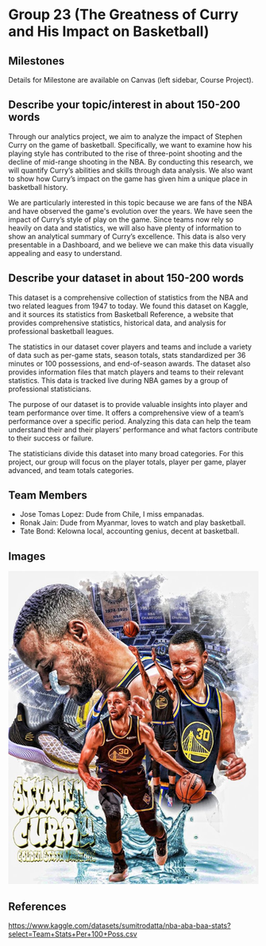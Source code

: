 # Group 23 (The Greatness of Curry and His Impact on Basketball)
## Milestones

Details for Milestone are available on Canvas (left sidebar, Course Project).

## Describe your topic/interest in about 150-200 words

Through our analytics project, we aim to analyze the impact of Stephen Curry on the game of basketball. Specifically, we want to examine how his playing style has contributed to the rise of three-point shooting and the decline of mid-range shooting in the NBA. By conducting this research, we will quantify Curry’s abilities and skills through data analysis. We also want to show how Curry’s impact on the game has given him a unique place in basketball history.

We are particularly interested in this topic because we are fans of the NBA and have observed the game's evolution over the years. We have seen the impact of Curry’s style of play on the game. Since teams now rely so heavily on data and statistics, we will also have plenty of information to show an analytical summary of Curry’s excellence. This data is also very presentable in a Dashboard, and we believe we can make this data visually appealing and easy to understand.


## Describe your dataset in about 150-200 words
This dataset is a comprehensive collection of statistics from the NBA and two related leagues from 1947 to today. We found this dataset on Kaggle, and it sources its statistics from Basketball Reference, a website that provides comprehensive statistics, historical data, and analysis for professional basketball leagues. 

The statistics in our dataset cover players and teams and include a variety of data such as per-game stats, season totals, stats standardized per 36 minutes or 100 possessions, and end-of-season awards. The dataset also provides information files that match players and teams to their relevant statistics. This data is tracked live during NBA games by a group of professional statisticians.

The purpose of our dataset is to provide valuable insights into player and team performance over time. It offers a comprehensive view of a team’s performance over a specific period. Analyzing this data can help the team understand their and their players’ performance and what factors contribute to their success or failure.

The statisticians divide this dataset into many broad categories. For this project, our group will focus on the player totals, player per game, player advanced, and team totals categories.


## Team Members

- Jose Tomas Lopez: Dude from Chile, I miss empanadas.
- Ronak Jain: Dude from Myanmar, loves to watch and play basketball.
- Tate Bond: Kelowna local, accounting genius, decent at basketball.

## Images

<img src ="curry.jpeg">

## References

https://www.kaggle.com/datasets/sumitrodatta/nba-aba-baa-stats?select=Team+Stats+Per+100+Poss.csv


